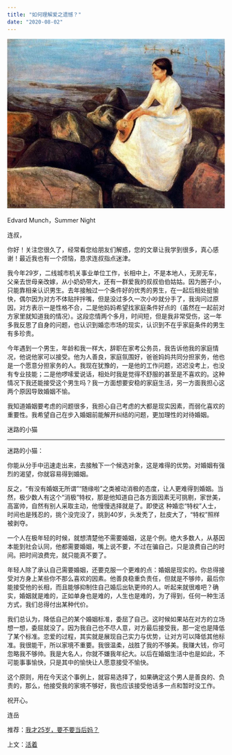 ```yaml
---
title: "如何理解爱之遗憾？"
date: "2020-08-02"
---
```


![连岳文章](images/连岳文章picture-2.jpg)

Edvard Munch，Summer Night 

  

连叔，  

  

你好！关注您很久了，经常看您给朋友们解惑，您的文章让我学到很多，真心感谢！最近我也有一个烦恼，恳求连叔指点迷津。       

我今年29岁，二线城市机关事业单位工作，长相中上，不是本地人，无房无车，父亲去世母亲改嫁，从小奶奶带大，还有一群爱我的叔叔伯伯姑姑。因为圈子小，只能靠相亲认识男生。去年接触过一个条件好的优秀的男生，在一起后相处挺愉快，偶尔因为对方不体贴拌拌嘴，但是没过多久一次小吵就分手了，我询问过原因，对方表示一是性格不合，二是他妈妈希望找家庭条件好点的（虽然在一起前对方家里就知道我的情况）。这段恋情两个多月，时间短，但是我非常受伤，这一年多我反思了自身的问题，也认识到婚恋市场的现实，认识到不在乎家庭条件的男生有多珍贵。

  

今年遇到一个男生，年龄和我一样大，辞职在家考公务员，我告诉他我的家庭情况，他说他家可以接受。他为人善良，家庭氛围好，爸爸妈妈共同分担家务，他也是一个愿意分担家务的人。我现在犹豫的，一是他的工作问题，迟迟没考上，也没有专业技能；二是他啰嗦爱说话，相处时我是觉得不舒服的甚至是不喜欢的。这种情况下我还能接受这个男生吗？我一方面想要安稳的家庭生活，另一方面我担心这两个原因导致婚姻不愉。

  

我知道婚姻要考虑的问题很多，我担心自己考虑的大都是现实因素，而弱化喜欢的重要性。我希望自己在步入婚姻前能解开纠结的问题，更加理性的对待婚姻。

  

迷路的小猫

  

* * *

  

迷路的小猫：

  

你能从分手中迅速走出来，去接触下一个候选对象，这是难得的优势。对婚姻有强烈的渴望，你就容易得到婚姻。

  

反之，“有没有婚姻无所谓”“随缘啦”之类被动消极的态度，让人更难得到婚姻。当然，极少数人有这个“消极”特权，那是他知道自己各方面因素无可挑剔，家世美，高富帅，自然有别人采取主动，他慢慢选择就是了。即使这 种婚恋“特权”人士，时间也是残忍的，挑个没完没了，挑到40岁，头发秃了，肚皮大了，“特权”照样被剥夺。

  

一个人在极年轻的时候，就想清楚他不需要婚姻，这是个例。绝大多数人，从基因本能到社会认同，他都需要婚姻，嘴上说不要，不过在骗自己，只是浪费自己的时间。把时间浪费完，就只能真不要了。

  

年轻人除了承认自己需要婚姻，还要克服一个更难的点：婚姻是现实的。你总得接受对方身上某些你不那么喜欢的因素。他善良稳重负责任，但就是不够帅，最后你能接受他的长相，而且能够抑制住自己婚后出轨更帅的人。听起来就很难吧？确实，婚姻就是难的，正如单身也是难的，人生也是难的，为了得到，任何一种生活方式，我们总得付出某种代价。

  

我们总认为，降低自己的某个婚姻标准，委屈了自己。这时候如果站在对方的立场想一想，委屈就没了。因为我自己也不尽人意，对方最后接受我，那一定也是降低了某个标准。恋爱的过程，其实就是展现自己实力与优势，让对方可以降低其他标准。我很能干，所以家境不重要。我很温柔，战胜了我的不够美。我赚大钱，你可忽略我不够帅。我是大名人，你就不嫌我年纪大。以后在婚姻生活中也是如此，不可能事事愉快，只是其中的愉快让人愿意接受不愉快。

  

这个原则，用在今天这个事例上，就容易选择了，如果确定这个男人是善良的、负责的，那么，他接受我的家境不够好，我也应该接受他话多一点和暂时没工作。

  

祝开心。

  

连岳

  

推荐：[我才25岁，要不要当后妈？](http://mp.weixin.qq.com/s?__biz=MjM5NDU0Mjk2MQ==&mid=2651644943&idx=1&sn=4176cb99b43d46cf04e4cf654717f727&chksm=bd7e60118a09e9079084a50a0377009d00b9fea2246252131a91fee155d2ef6245e1ea346023&scene=21#wechat_redirect)  

上文：[活着](http://mp.weixin.qq.com/s?__biz=MjM5NDU0Mjk2MQ==&mid=2651645384&idx=1&sn=63f7967b598b152a6524f522628bbe94&chksm=bd7e61d68a09e8c0ddd2fd5abe3440b5ea0a59de72d6278997d4ffaba0314dd2d53d9bbcdc9e&scene=21#wechat_redirect)
